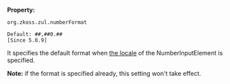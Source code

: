 **Property:**

`org.zkoss.zul.numberFormat`

`Default: ##,##0.##`  
`[Since 5.0.9]`

It specifies the default format when [ the
locale](ZK_Component_Reference/Base_Components/NumberInputElement#Per-component_Locale)
of the NumberInputElement is specified.

**Note:** if the format is specified already, this setting won't take
effect.
